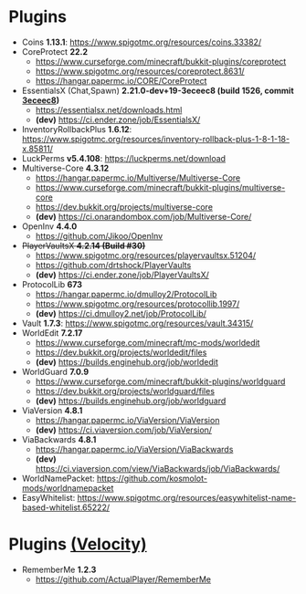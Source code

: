 # Plugins

* Coins **1.13.1**: https://www.spigotmc.org/resources/coins.33382/
* CoreProtect **22.2**
    * https://www.curseforge.com/minecraft/bukkit-plugins/coreprotect
    * https://www.spigotmc.org/resources/coreprotect.8631/
    * https://hangar.papermc.io/CORE/CoreProtect
* EssentialsX (Chat,Spawn) **2.21.0-dev+19-3eceec8 (build 1526, commit [3eceec8](https://github.com/EssentialsX/Essentials/commit/3eceec8))**
    * https://essentialsx.net/downloads.html
    * **(dev)** https://ci.ender.zone/job/EssentialsX/
* InventoryRollbackPlus **1.6.12**: https://www.spigotmc.org/resources/inventory-rollback-plus-1-8-1-18-x.85811/
* LuckPerms **v5.4.108**: https://luckperms.net/download
* Multiverse-Core **4.3.12**
    * https://hangar.papermc.io/Multiverse/Multiverse-Core
    * https://www.curseforge.com/minecraft/bukkit-plugins/multiverse-core
    * https://dev.bukkit.org/projects/multiverse-core
    * **(dev)** https://ci.onarandombox.com/job/Multiverse-Core/
* OpenInv **4.4.0**
    * https://github.com/Jikoo/OpenInv
* ~~PlayerVaultsX **4.2.14 (Build #30)**~~
    * https://www.spigotmc.org/resources/playervaultsx.51204/
    * https://github.com/drtshock/PlayerVaults
    * **(dev)** https://ci.ender.zone/job/PlayerVaultsX/
* ProtocolLib **673**
    * https://hangar.papermc.io/dmulloy2/ProtocolLib
    * https://www.spigotmc.org/resources/protocollib.1997/
    * **(dev)** https://ci.dmulloy2.net/job/ProtocolLib/
* Vault **1.7.3**: https://www.spigotmc.org/resources/vault.34315/
* WorldEdit **7.2.17**
    * https://www.curseforge.com/minecraft/mc-mods/worldedit
    * https://dev.bukkit.org/projects/worldedit/files
    * **(dev)** https://builds.enginehub.org/job/worldedit
* WorldGuard **7.0.9**
    * https://www.curseforge.com/minecraft/bukkit-plugins/worldguard
    * https://dev.bukkit.org/projects/worldguard/files
    * **(dev)** https://builds.enginehub.org/job/worldguard
* ViaVersion **4.8.1**
    * https://hangar.papermc.io/ViaVersion/ViaVersion
    * **(dev)** https://ci.viaversion.com/job/ViaVersion/
* ViaBackwards **4.8.1**
    * https://hangar.papermc.io/ViaVersion/ViaBackwards
    * **(dev)** https://ci.viaversion.com/view/ViaBackwards/job/ViaBackwards/
* WorldNamePacket: https://github.com/kosmolot-mods/worldnamepacket
* EasyWhitelist: https://www.spigotmc.org/resources/easywhitelist-name-based-whitelist.65222/

# Plugins [(Velocity)](https://papermc.io/software/velocity)

* RememberMe **1.2.3**
    * https://github.com/ActualPlayer/RememberMe
